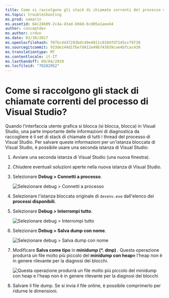 ```yaml
---
title: Come si raccolgono gli stack di chiamate correnti del processo di Visual Studio?
ms.topic: troubleshooting
ms.prod: xamarin
ms.assetid: 64c24b09-2c4a-43ad-b94d-6cd05a1aee44
author: conceptdev
ms.author: crdun
ms.date: 03/30/2017
ms.openlocfilehash: f07bc4437293bdc49e4811c0104fd7245ccf9738
ms.sourcegitcommit: 933de144d1fbe7d412e49b743839cae4bfcac439
ms.translationtype: MT
ms.contentlocale: it-IT
ms.lasthandoff: 09/04/2019
ms.locfileid: "70282952"
---
```

# <a name="how-do-i-collect-the-current-call-stacks-of-the-visual-studio-process"></a>Come si raccolgono gli stack di chiamate correnti del processo di Visual Studio?

Quando l'interfaccia utente grafica si blocca (si blocca, blocca) in Visual Studio, una parte importante delle informazioni di diagnostica da raccogliere è il set di stack di chiamate di tutti i thread del processo di Visual Studio. Per salvare queste informazioni per un'istanza bloccata di Visual Studio, è possibile usare una seconda istanza di Visual Studio:

1. Avviare una seconda istanza di Visual Studio (una nuova finestra).

2. Chiudere eventuali soluzioni aperte nella nuova istanza di Visual Studio.

3. Selezionare **Debug > Connetti a processo**.

   ![](vs-callstack-images/image1.png "Selezionare debug > Connetti a processo")

4. Selezionare l'istanza bloccata originale di `devenv.exe` dall'elenco dei **processi disponibili**.

5. Selezionare **Debug > Interrompi tutto**.

   ![](vs-callstack-images/image2.png "Selezionare debug > Interrompi tutto")

6. Selezionare **Debug > Salva dump con nome**.

   ![](vs-callstack-images/image3.png "Selezionare debug > Salva dump con nome")

7. Modificare **Salva come tipo** in **minidump (\*. dmp)** . Questa operazione produrrà un file molto più piccolo del **minidump con heap**e l'heap non è in genere rilevante per la diagnosi dei blocchi.

   ![](vs-callstack-images/image4.png "Questa operazione produrrà un file molto più piccolo del minidump con heap e l'heap non è in genere rilevante per la diagnosi dei blocchi")

8. Salvare il file dump. Se si invia il file online, è possibile comprimerlo per ridurne le dimensioni.
